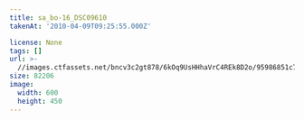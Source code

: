 ```yaml
---
title: sa_bo-16_DSC09610
takenAt: '2010-04-09T09:25:55.000Z'

license: None
tags: []
url: >-
  //images.ctfassets.net/bncv3c2gt878/6kOq9UsHHhaVrC4REk8D2o/95986851c7691631ef9dec3e76b754f9/sa_bo-16_dsc09610_4505063808_o
size: 82206
image:
  width: 600
  height: 450
---
```

